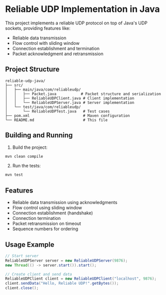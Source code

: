 # Reliable UDP Implementation in Java

This project implements a reliable UDP protocol on top of Java's UDP sockets, providing features like:
- Reliable data transmission
- Flow control with sliding window
- Connection establishment and termination
- Packet acknowledgment and retransmission

## Project Structure
```
reliable-udp-java/
├── src/
│   ├── main/java/com/reliableudp/
│   │   ├── Packet.java           # Packet structure and serialization
│   │   ├── ReliableUDPClient.java # Client implementation
│   │   └── ReliableUDPServer.java # Server implementation
│   └── test/java/com/reliableudp/
│       └── ReliableUDPTest.java   # Test cases
├── pom.xml                        # Maven configuration
└── README.md                      # This file
```

## Building and Running
1. Build the project:
```bash
mvn clean compile
```

2. Run the tests:
```bash
mvn test
```

## Features
- Reliable data transmission using acknowledgments
- Flow control using sliding window
- Connection establishment (handshake)
- Connection termination
- Packet retransmission on timeout
- Sequence numbers for ordering

## Usage Example
```java
// Start server
ReliableUDPServer server = new ReliableUDPServer(9876);
new Thread(() -> server.start()).start();

// Create client and send data
ReliableUDPClient client = new ReliableUDPClient("localhost", 9876);
client.sendData("Hello, Reliable UDP!".getBytes());
client.close();
```

